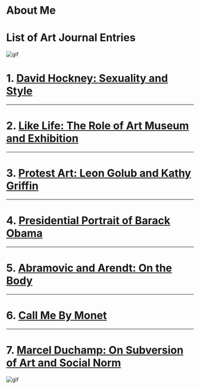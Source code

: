 # About Me

# List of Art Journal Entries
![gif](https://media.giphy.com/media/HsP07CISLWKoo/giphy.gif)
# 1. [David Hockney: Sexuality and Style](Timmypoyu.github.io/ArtMemos1)
- - - -
# 2. [Like Life: The Role of Art Museum and Exhibition](Timmypoyu.github.io/ArtMemo2)
- - - -
# 3. [Protest Art: Leon Golub and Kathy Griffin](Timmypoyu.github.io/Artmemo3)
- - - - 
# 4. [Presidential Portrait of Barack Obama](Timmypoyu.github.io/artmemo4)
- - - - 
# 5. [Abramovic and Arendt: On the Body](Timmypoyu.github.io/artmemo5)
- - - - 
# 6. [Call Me By Monet](Timmypoyu.github.io/artmemo6)
- - - - 
# 7. [Marcel Duchamp: On Subversion of Art and Social Norm](Timmypoyu.github.io/artmemo7)
![gif](https://media.giphy.com/media/3o7WIEukLQKNCXLso8/giphy.gif)
